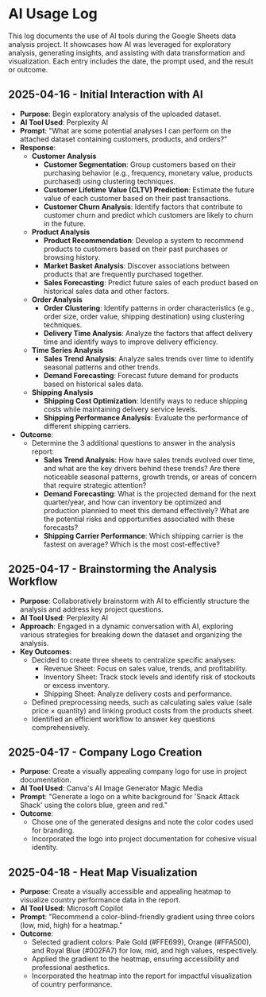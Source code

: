 # AI Usage Log

This log documents the use of AI tools during the Google Sheets data analysis project. It showcases how AI was leveraged for exploratory analysis, generating insights, and assisting with data transformation and visualization. Each entry includes the date, the prompt used, and the result or outcome.

## 2025-04-16 - Initial Interaction with AI

- **Purpose**: Begin exploratory analysis of the uploaded dataset.
- **AI Tool Used**: Perplexity AI
- **Prompt**: "What are some potential analyses I can perform on the attached dataset containing customers, products, and orders?"
- **Response**:
  - **Customer Analysis**
    - **Customer Segmentation**: Group customers based on their purchasing behavior (e.g., frequency, monetary value, products purchased) using clustering techniques.
    - **Customer Lifetime Value (CLTV) Prediction**: Estimate the future value of each customer based on their past transactions.
    - **Customer Churn Analysis**: Identify factors that contribute to customer churn and predict which customers are likely to churn in the future.
  - **Product Analysis**
    - **Product Recommendation**: Develop a system to recommend products to customers based on their past purchases or browsing history.
    - **Market Basket Analysis**: Discover associations between products that are frequently purchased together.
    - **Sales Forecasting**: Predict future sales of each product based on historical sales data and other factors.
  - **Order Analysis**
    - **Order Clustering**: Identify patterns in order characteristics (e.g., order size, order value, shipping destination) using clustering techniques.
    - **Delivery Time Analysis**: Analyze the factors that affect delivery time and identify ways to improve delivery efficiency.
  - **Time Series Analysis**
    - **Sales Trend Analysis**: Analyze sales trends over time to identify seasonal patterns and other trends.
    - **Demand Forecasting**: Forecast future demand for products based on historical sales data.
  - **Shipping Analysis**
    - **Shipping Cost Optimization**: Identify ways to reduce shipping costs while maintaining delivery service levels.
    - **Shipping Performance Analysis**: Evaluate the performance of different shipping carriers.
- **Outcome**:
  - Determine the 3 additional questions to answer in the analysis report:
    - **Sales Trend Analysis**: How have sales trends evolved over time, and what are the key drivers behind these trends? Are there noticeable seasonal patterns, growth trends, or areas of concern that require strategic attention?
    - **Demand Forecasting**: What is the projected demand for the next quarter/year, and how can inventory be optimized and production plannied to meet this demand effectively? What are the potential risks and opportunities associated with these forecasts?
    - **Shipping Carrier Performance**: Which shipping carrier is the fastest on average? Which is the most cost-effective?

## 2025-04-17 - Brainstorming the Analysis Workflow

- **Purpose**: Collaboratively brainstorm with AI to efficiently structure the analysis and address key project questions.
- **AI Tool Used**: Perplexity AI
- **Approach**: Engaged in a dynamic conversation with AI, exploring various strategies for breaking down the dataset and organizing the analysis.
- **Key Outcomes**:
  - Decided to create three sheets to centralize specific analyses:
    - Revenue Sheet: Focus on sales value, trends, and profitability.
    - Inventory Sheet: Track stock levels and identify risk of stockouts or excess inventory.
    - Shipping Sheet: Analyze delivery costs and performance.
  - Defined preprocessing needs, such as calculating sales value (sale price × quantity) and linking product costs from the products sheet.
  - Identified an efficient workflow to answer key questions comprehensively.

## 2025-04-17 - Company Logo Creation

- **Purpose**: Create a visually appealing company logo for use in project documentation.
- **AI Tool Used**: Canva's AI Image Generator Magic Media
- **Prompt**: "Generate a logo on a white background for 'Snack Attack Shack' using the colors blue, green and red."
- **Outcome**:
  - Chose one of the generated designs and note the color codes used for branding.
  - Incorporated the logo into project documentation for cohesive visual identity.

## 2025-04-18 - Heat Map Visualization

- **Purpose**: Create a visually accessible and appealing heatmap to visualize country performance data in the report.
- **AI Tool Used:** Microsoft Copilot
- **Prompt**: "Recommend a color-blind-friendly gradient using three colors (low, mid, high) for a heatmap."
- **Outcome**:
  - Selected gradient colors: Pale Gold (#FFE699), Orange (#FFA500), and Royal Blue (#002FA7) for low, mid, and high values, respectively.
  - Applied the gradient to the heatmap, ensuring accessibility and professional aesthetics.
  - Incorporated the heatmap into the report for impactful visualization of country performance.
